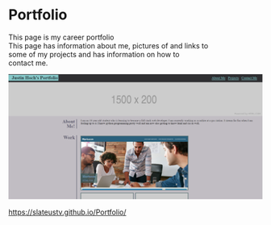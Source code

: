 # Portfolio
This page is my career portfolio \
This page has information about me, pictures of and links to \
some of my projects and has information on how to \
contact me.

!["Screenshot of portfolio"](./assets/images/portfolio.png)

https://slateustv.github.io/Portfolio/
